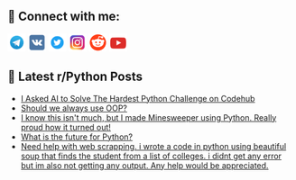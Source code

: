 ## 🔎 Connect with me:
[<img src="https://github.com/bullbesh/bullbesh/blob/main/images/Telegram.png" width="32" height="32" />](https://t.me/bullbesh)
[<img src="https://github.com/bullbesh/bullbesh/blob/main/images/VK.png" width="32" height="32" />](https://vk.com/bullbesh)
[<img src="https://github.com/bullbesh/bullbesh/blob/main/images/Twitter.png" width="32" height="32" />](https://twitter.com/bullbesh1)
[<img src="https://github.com/bullbesh/bullbesh/blob/main/images/Instagram.png" width="32" height="32" />](https://www.instagram.com/bullbesh)
[<img src="https://github.com/bullbesh/bullbesh/blob/main/images/Reddit.png" width="32" height="32" />](https://www.reddit.com/user/bullbesh)
[<img src="https://github.com/bullbesh/bullbesh/blob/main/images/YouTube.png" width="32" height="32" />](https://www.youtube.com/channel/UCtfjRs6uzgq5mfm8S06WTcg)

## 📕 Latest r/Python Posts
<!-- BLOG-POST-LIST:START -->
- [I Asked AI to Solve The Hardest Python Challenge on Codehub](https://www.reddit.com/r/Python/comments/zv13nm/i_asked_ai_to_solve_the_hardest_python_challenge/)
- [Should we always use OOP?](https://www.reddit.com/r/Python/comments/zv082y/should_we_always_use_oop/)
- [I know this isn&#39;t much, but I made Minesweeper using Python. Really proud how it turned out!](https://www.reddit.com/r/Python/comments/zuzx7r/i_know_this_isnt_much_but_i_made_minesweeper/)
- [What is the future for Python?](https://www.reddit.com/r/Python/comments/zuzfpc/what_is_the_future_for_python/)
- [Need help with web scrapping. i wrote a code in python using beautiful soup that finds the student from a list of colleges. i didnt get any error but im also not getting any output. Any help would be appreciated.](https://www.reddit.com/r/Python/comments/zuyaju/need_help_with_web_scrapping_i_wrote_a_code_in/)
<!-- BLOG-POST-LIST:END -->
